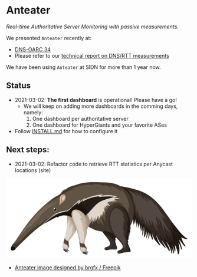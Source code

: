 # Anteater
_Real-time Authoritative Server Monitoring with passive measurements._ 

We presented `Anteater` recently at:

* [DNS-OARC 34](https://indico.dns-oarc.net/event/37/contributions/812/)
* Please refer to our [technical report on DNS/RTT measurements](https://www.isi.edu/~johnh/PAPERS/Moura20a.pdf) 

We have been using `Anteater` at SIDN for more than 1 year now.


## Status
* 2021-03-02: **The first dashboard** is operational!  Please have a go!
  * We will keep on adding more dashboards in the comming days, namely:
    1. One dashboard per authoritative server
    1. One dashboard for HyperGiants and your favorite ASes
* Follow [INSTALL.md](INSTALL.md) for how to configure it


## Next steps:
*  2021-03-02: Refactor code to retrieve  RTT statistics per Anycast  locations (site) 



![Anteater](resources/anteater-logo.png)


* <a href="http://www.freepik.com"> Anteater image designed by brgfx / Freepik</a>
